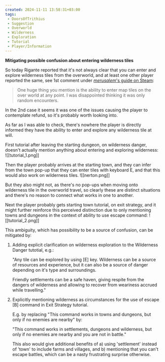```yaml
---
created: 2024-11-11 13:58:31+03:00
tags:
 - DoorsOfTrithius
 - Suggestion
 - Overworld
 - Wilderness
 - Exploration
 - Tutorial
 - Player/Information
---
```


**Mitigating possible confusion about entering wilderness tiles**

So today Rigante reported that it's not always clear that you can enter and explore wilderness tiles from the overworld, and at least one other player reported the same, see 1st comment under [*merusalem*'s guide on Steam](https://steamcommunity.com/sharedfiles/filedetails/?id=3349638061):

> One huge thing you mention is the ability to enter map tiles on the over world at any point. I was disappointed thinking it was only random encounters.

In the 2nd case it seems it was one of the issues causing the player to contemplate refund, so it's probably worth looking into.

As far as I was able to check, there's nowhere the player is directly informed they have the ability to enter and explore any wilderness tile at will.

First tutorial after leaving the starting dungeon, on wilderness danger, doesn't actually mention anything about entering and exploring wilderness:
![[tutorial_1.png]]

Then the player probably arrives at the starting town, and they can infer from the town pop-up that they can enter tiles with keyboard E, and that this would also work on wilderness tiles.
![[nerton.png]]

But they also might not, as there's no pop-ups when moving onto wilderness tile in the overworld travel, so clearly these are distinct situations and there's no reason to connect what works in one to another.

Next the player probably gets starting town tutorial, on exit strategy, and it might further reinforce this perceived distinction due to only mentioning towns and dungeons in the context of ability to use escape command:
![[tutorial_2.png]]

This ambiguity, which has possibility to be a source of confusion, can be mitigated by:

1. Adding explicit clarification on wilderness exploration to the Wilderness Danger tutotial, e.g.:
	
	"Any tile can be explored by using \[E\] key. Wilderness can be a source of resources and experience, but it can also be a source of danger depending on it's type and surroundings.
	
	Friendly settlements can be a safe haven, giving respite from the dangers of wilderness and allowing to recover from weariness accrued while travelling."
	
2. Explicitly mentioning wilderness as circumstances for the use of escape \[B\] command in Exit Strategy tutorial.
	
	E.g. by replacing "This command works in towns and dungeons, but only if no enemies are nearby" by:
	
	"This command works in settlements, dungeons and wilderness, but only if no enemies are nearby and you are not in battle."
	
	This also would give additional benefits of a) using 'settlement' instead of 'town' to include farms and villages, and b) mentioning that you can't escape battles, which can be a nasty frustrating surprise otherwise.